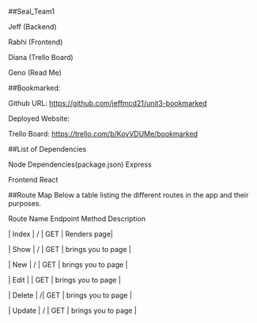 ##Seal_Team1

Jeff
    (Backend)

Rabhi
    (Frontend)

Diana
    (Trello Board)

Geno
    (Read Me)

##Bookmarked:



Github URL:
    https://github.com/jeffmcd21/unit3-bookmarked


Deployed Website:


Trello Board:
    https://trello.com/b/KovVDUMe/bookmarked



##List of Dependencies

Node Dependencies(package.json)
    Express 

Frontend
    React


##Route Map
    Below a table listing the different routes in the app and their purposes.



Route Name	Endpoint	Method	Description

| Index | / | GET | Renders page|

| Show | / | GET | brings you to page |

| New | / | GET | brings you to page |

| Edit |  | GET | brings you to page |

| Delete | /| GET | brings you to page |

| Update | / | GET | brings you to page |

